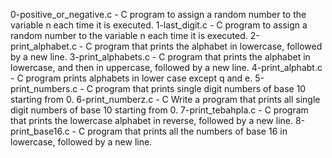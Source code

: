 0-positive_or_negative.c - C program to assign a random number to the variable n each time it is executed.
1-last_digit.c - C program to assign a random number to the variable n each time it is executed.
2-print_alphabet.c - C program that prints the alphabet in lowercase, followed by a new line.
3-print_alphabets.c - C program that prints the alphabet in lowercase, and then in uppercase, followed by a new line.
4-print_alphabt.c - C program prints alphabets in lower case except q and e.
5-print_numbers.c - C program that prints single digit numbers of base 10 starting from 0.
6-print_numberz.c - C Write a program that prints all single digit numbers of base 10 starting from 0.
7-print_tebahpla.c - C program that prints the lowercase alphabet in reverse, followed by a new line.
8-print_base16.c - C program that prints all the numbers of base 16 in lowercase, followed by a new line.
